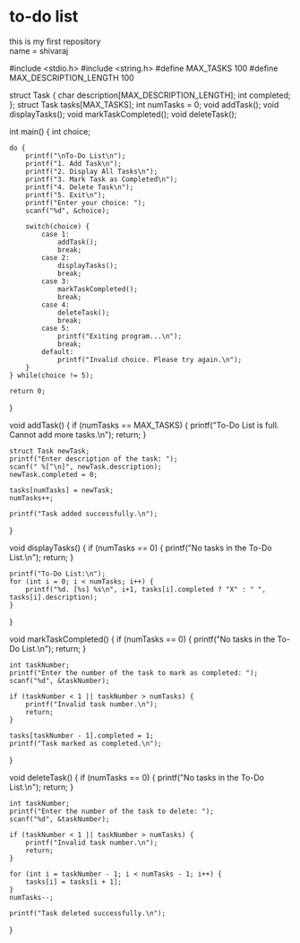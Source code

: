 # to-do list
this is my first repository <br> name = shivaraj


#include <stdio.h>
#include <string.h>
#define MAX_TASKS 100
#define MAX_DESCRIPTION_LENGTH 100

struct Task {
    char description[MAX_DESCRIPTION_LENGTH];
    int completed;
};
struct Task tasks[MAX_TASKS];
int numTasks = 0;
void addTask();
void displayTasks();
void markTaskCompleted();
void deleteTask();

int main() {
    int choice;

    do {
        printf("\nTo-Do List\n");
        printf("1. Add Task\n");
        printf("2. Display All Tasks\n");
        printf("3. Mark Task as Completed\n");
        printf("4. Delete Task\n");
        printf("5. Exit\n");
        printf("Enter your choice: ");
        scanf("%d", &choice);

        switch(choice) {
            case 1:
                addTask();
                break;
            case 2:
                displayTasks();
                break;
            case 3:
                markTaskCompleted();
                break;
            case 4:
                deleteTask();
                break;
            case 5:
                printf("Exiting program...\n");
                break;
            default:
                printf("Invalid choice. Please try again.\n");
        }
    } while(choice != 5);

    return 0;
}

void addTask() {
    if (numTasks == MAX_TASKS) {
        printf("To-Do List is full. Cannot add more tasks.\n");
        return;
    }

    struct Task newTask;
    printf("Enter description of the task: ");
    scanf(" %[^\n]", newTask.description);
    newTask.completed = 0;

    tasks[numTasks] = newTask;
    numTasks++;

    printf("Task added successfully.\n");
}

void displayTasks() {
    if (numTasks == 0) {
        printf("No tasks in the To-Do List.\n");
        return;
    }

    printf("To-Do List:\n");
    for (int i = 0; i < numTasks; i++) {
        printf("%d. [%s] %s\n", i+1, tasks[i].completed ? "X" : " ", tasks[i].description);
    }
}

void markTaskCompleted() {
    if (numTasks == 0) {
        printf("No tasks in the To-Do List.\n");
        return;
    }

    int taskNumber;
    printf("Enter the number of the task to mark as completed: ");
    scanf("%d", &taskNumber);

    if (taskNumber < 1 || taskNumber > numTasks) {
        printf("Invalid task number.\n");
        return;
    }

    tasks[taskNumber - 1].completed = 1;
    printf("Task marked as completed.\n");
}

void deleteTask() {
    if (numTasks == 0) {
        printf("No tasks in the To-Do List.\n");
        return;
    }

    int taskNumber;
    printf("Enter the number of the task to delete: ");
    scanf("%d", &taskNumber);

    if (taskNumber < 1 || taskNumber > numTasks) {
        printf("Invalid task number.\n");
        return;
    }

    for (int i = taskNumber - 1; i < numTasks - 1; i++) {
        tasks[i] = tasks[i + 1];
    }
    numTasks--;

    printf("Task deleted successfully.\n");
}
